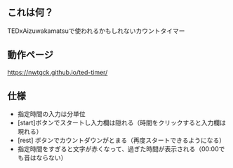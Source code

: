 ## これは何？ ##

TEDxAizuwakamatsuで使われるかもしれないカウントタイマー

## 動作ページ ##

https://nwtgck.github.io/ted-timer/

## 仕様 ##

* 指定時間の入力は分単位
* [start]ボタンでスタートし入力欄は隠れる（時間をクリックすると入力欄は現れる）
* [rest] ボタンでカウントダウンがとまる（再度スタートできるようになる）
* 指定時間をすぎると文字が赤くなって、過ぎた時間が表示される（00:00でも音はならない）
